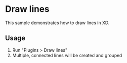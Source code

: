 # Draw lines

This sample demonstrates how to draw lines in XD.

## Usage

1. Run "Plugins > Draw lines"
1. Multiple, connected lines will be created and grouped
